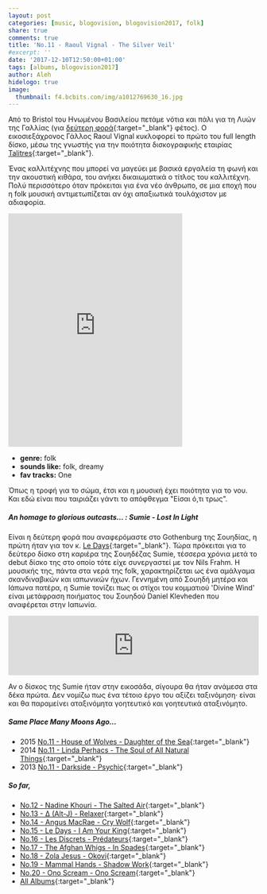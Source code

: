 ```yaml
---
layout: post
categories: [music, blogovision, blogovision2017, folk]
share: true
comments: true
title: 'No.11 - Raoul Vignal - The Silver Veil'
#excerpt: ''
date: '2017-12-10T12:50:00+01:00'
tags: [albums, blogovision2017]
author: Aleh
hidelogo: true
image:
  thumbnail: f4.bcbits.com/img/a1012769630_16.jpg
---
```

Από το Bristol του Ηνωμένου Βασιλείου πετάμε νότια και πάλι για τη Λυών της Γαλλίας (για [δεύτερη φορά](/music/blogovision/blogovision2017/no16/){:target="_blank"} φέτος). Ο εικοσιεξάχρονος Γάλλος Raoul Vignal κυκλοφορεί το πρώτο του full length δίσκο, μέσω της γνωστής για την ποιότητα δισκογραφικής εταιρίας [Talitres](http://www.talitres.com){:target="_blank"}.

Ένας καλλιτέχνης που μπορεί να μαγεύει με βασικά εργαλεία τη φωνή και την ακουστική κιθάρα, του ανήκει δικαιωματικά ο τίτλος του καλλιτέχνη. Πολύ περισσότερο όταν πρόκειται για ένα νέο άνθρωπο, σε μια εποχή που η folk μουσική αντιμετωπίζεται αν όχι απαξιωτικά τουλάχιστον με αδιαφορία.

<iframe style="border: 0; width: 350px; height: 470px;" src="https://bandcamp.com/EmbeddedPlayer/album=656741537/size=large/bgcol=ffffff/linkcol=0687f5/tracklist=false/track=1798242704/transparent=true/" seamless><a href="http://talitres.bandcamp.com/album/the-silver-veil">The Silver Veil by Raoul Vignal</a></iframe>

* **genre:** folk
* **sounds like:** folk, dreamy
* **fav tracks:** One

Όπως η τροφή για το σώμα, έτσι και η μουσική έχει ποιότητα για το νου. Και εδώ είναι που ταιριάζει γάντι το απόφθεγμα "Είσαι ό,τι τρως".

<div class="text-divider"></div>

##### <i class="fa fa-hand-o-right"></i> An homage to glorious outcasts... : Sumie - Lost In Light
 Είναι η δεύτερη φορά που αναφερόμαστε στο Gothenburg της Σουηδίας, η πρώτη ήταν για τον κ. [Le Days](/music/blogovision/blogovision2017/no15/){:target="_blank"}. Τώρα πρόκειται για το δεύτερο δίσκο στη καριέρα της Σουηδέζας Sumie, τέσσερα χρόνια μετά το debut δίσκο της στο οποίο τότε είχε συνεργαστεί με τον Nils Frahm. Η μουσικής της, πάντα στα νερά της folk, χαρακτηρίζεται ως ένα αμάλγαμα σκανδιναβικών και ιαπωνικών ήχων. Γεννημένη από Σουηδή μητέρα και Ιάπωνα πατέρα, η Sumie τονίζει πως οι στίχοι του κομματιού 'Divine Wind' είναι μετάφραση ποιήματος του Σουηδού Daniel Klevheden που αναφέρεται στην Ιαπωνία.
 

<iframe style="border: 0; width: 100%; height: 120px;" src="https://bandcamp.com/EmbeddedPlayer/album=36339014/size=large/bgcol=ffffff/linkcol=0687f5/tracklist=false/artwork=small/track=2222351856/transparent=true/" seamless><a href="http://sumie.bandcamp.com/album/lost-in-light">Lost In Light by Sumie</a></iframe>

Αν ο δίσκος της Sumie ήταν στην εικοσάδα, σίγουρα θα ήταν ανάμεσα στα δέκα πρώτα. Δεν νομίζω πως ένα τέτοιο έργο του αξίζει ταξινόμηση· είναι και θα παραμείνει αταξινόμητα γοητευτικό και γοητευτικά αταξινόμητο.


##### <i class="fa fa-hand-o-right"></i> Same Place Many Moons Ago...

* 2015 [No.11 - House of Wolves - Daughter of the Sea](/music/blogovision/blogovision2015/blogovision2015-no11/){:target="_blank"}
* 2014 [No.11 - Linda Perhacs - The Soul of All Natural Things](/music/blogovision/blogovision2014/blogovision2014-no11/){:target="_blank"}
* 2013 [No.11 - Darkside - Psychic](/music/blogovision/blogovision2013/blogovision2013-no11/){:target="_blank"}

##### <i class="fa fa-hand-o-right"></i> So far,

* [No.12 - Nadine Khouri - The Salted Air](/music/blogovision/blogovision2017/no13/){:target="_blank"}
* [No.13 - ∆ (Alt-J) - Relaxer](/music/blogovision/blogovision2017/no13/){:target="_blank"}
* [No.14 - Angus MacRae - Cry Wolf](/music/blogovision/blogovision2017/no14/){:target="_blank"}
* [No.15 - Le Days - I Am Your King](/music/blogovision/blogovision2017/no15/){:target="_blank"}
* [No.16 - Les Discrets - Prédateurs](/music/blogovision/blogovision2017/no16/){:target="_blank"}
* [No.17 - The Afghan Whigs - In Spades](/music/blogovision/blogovision2017/no17/){:target="_blank"}
* [No.18 - Zola Jesus - Okovi](/music/blogovision/blogovision2017/no18/){:target="_blank"}
* [No.19 - Mammal Hands - Shadow Work](/music/blogovision/blogovision2017/no19/){:target="_blank"}
* [No.20 - Ono Scream - Ono Scream](/music/blogovision/blogovision2017/no20/){:target="_blank"}
* [All Albums](/music/new-albums-2017/){:target="_blank"}